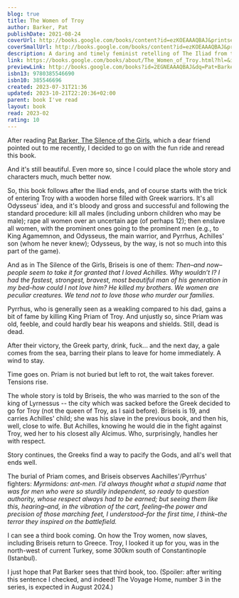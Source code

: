 ```yaml
---  
blog: true  
title: The Women of Troy  
author: Barker, Pat  
publishDate: 2021-08-24  
coverUrl: http://books.google.com/books/content?id=ezKOEAAAQBAJ&printsec=frontcover&img=1&zoom=1&source=gbs_api  
coverSmallUrl: http://books.google.com/books/content?id=ezKOEAAAQBAJ&printsec=frontcover&img=1&zoom=5&source=gbs_api  
description: A daring and timely feminist retelling of The Iliad from the perspective of the women of Troy who endured it—an extraordinary follow up to The Silence of the Girls from the Booker Prize-winning author of The Regeneration Trilogy and “one of contemporary literature’s most thoughtful and compelling writers" (The Washington Post). Troy has fallen and the victorious Greeks are eager to return home with the spoils of an endless war—including the women of Troy themselves. They await a fair wind for the Aegean. It does not come, because the gods are offended. The body of King Priam lies unburied and desecrated, and so the victors remain in suspension, camped in the shadows of the city they destroyed as the coalition that held them together begins to unravel. Old feuds resurface and new suspicions and rivalries begin to fester. Largely unnoticed by her captors, the one time Trojan queen Briseis, formerly Achilles's slave, now belonging to his companion Alcimus, quietly takes in these developments. She forges alliances when she can, with Priam's aged wife the defiant Hecuba and with the disgraced soothsayer Calchas, all the while shrewdly seeking her path to revenge.  
link: https://books.google.com/books/about/The_Women_of_Troy.html?hl=&id=2EGNEAAAQBAJ  
previewLink: http://books.google.com/books?id=2EGNEAAAQBAJ&dq=Pat+Barker,+The+Women+of+Troy&hl=&as_pt=BOOKS&cd=2&source=gbs_api  
isbn13: 9780385546690  
isbn10: 385546696  
created: 2023-07-31T21:36  
updated: 2023-10-21T22:20:36+02:00  
parent: book I've read  
layout: book  
read: 2023-02  
rating: 10  
---  
```

  
After reading [Pat Barker, The Silence of the Girls](./Pat%20Barker,%20The%20Silence%20of%20the%20Girls.md), which a dear friend pointed out to me recently, I decided to go on with the fun ride and reread this book.  
  
And it's still beautiful. Even more so, since I could place the whole story and characters much, much better now.  
  
So, this book follows after the Iliad ends, and of course starts with the trick of entering Troy with a wooden horse filled with Greek warriors. It's all Odysseus' idea, and it's bloody and gross and successful and following the standard procedure: kill all males (including unborn children who may be male); rape all women over an uncertain age (of perhaps 12); then enslave all women, with the prominent ones going to the prominent men (e.g., to King Agamemnon, and Odysseus, the main warrior, and Pyrrhus, Achilles' son (whom he never knew); Odysseus, by the way, is not so much into this part of the game).  
  
And as in The Silence of the Girls, Briseis is one of them: *Then–and now–people seem to take it for granted that I loved Achilles. Why wouldn’t I? I had the fastest, strongest, bravest, most beautiful man of his generation in my bed–how could I not love him? He killed my brothers. We women are peculiar creatures. We tend not to love those who murder our families.*  
  
Pyrrhus, who is generally seen as a weakling compared to his dad, gains a bit of fame by killing King Priam of Troy. And unjustly so, since Priam was old, feeble, and could hardly bear his weapons and shields. Still, dead is dead.  
  
After their victory, the Greek party, drink, fuck... and the next day, a gale comes from the sea, barring their plans to leave for home immediately.  A wind to stay.  
  
Time goes on. Priam is not buried but left to rot, the wait takes forever. Tensions rise.  
  
The whole story is told by Briseis, the who was married to the son of the king of Lyrnessus -- the city which was sacked before the Greek decided to go for Troy (not the queen of Troy, as I said before). Briseis is 19, and carries Achilles' child; she was his slave in the previous book, and then his, well, close to wife. But Achilles, knowing he would die in the fight against Troy, wed her to his closest ally Alcimus. Who, surprisingly, handles her with respect.  
  
Story continues, the Greeks find a way to pacify the Gods, and all's well that ends well.  
  
The burial of Priam comes, and Briseis observes Aachilles'/Pyrrhus' fighters: *Myrmidons: ant-men. I’d always thought what a stupid name that was for men who were so sturdily independent, so ready to question authority, whose respect always had to be earned; but seeing them like this, hearing–and, in the vibration of the cart, feeling–the power and precision of those marching feet, I understood–for the first time, I think–the terror they inspired on the battlefield.*  
  
I can see a third book coming. On how the Troy women, now slaves, including Briseis return to Greece. Troy, I looked it up for you, was in the north-west of current Turkey, some 300km south of Constantinople (Istanbul).  
  
I just hope that Pat Barker sees that third book, too. (Spoiler: after writing this sentence I checked, and indeed!  The Voyage Home, number 3 in the series, is expected in August 2024.)